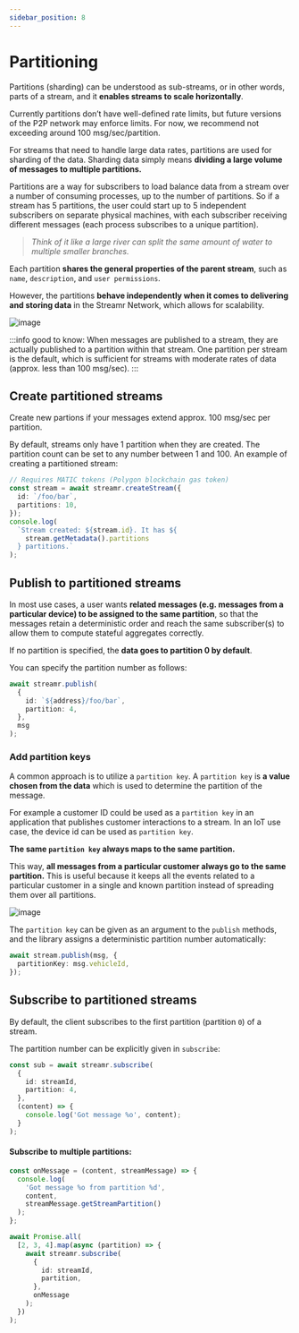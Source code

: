```yaml
---
sidebar_position: 8
---
```


# Partitioning
Partitions (sharding) can be understood as sub-streams, or in other words, parts of a stream, and it **enables streams to scale horizontally**. 

<!-- TODO: copy Stream partitioning from https://www.npmjs.com/package/streamr-client -->

Currently partitions don’t have well-defined rate limits, but future versions of the P2P network may enforce limits. For now, we recommend not exceeding around 100 msg/sec/partition.

For streams that need to handle large data rates, partitions are used for sharding of the data. Sharding data simply means **dividing a large volume of messages to multiple partitions.**

Partitions are a way for subscribers to load balance data from a stream over a number of consuming processes, up to the number of partitions. So if a stream has 5 partitions, the user could start up to 5 independent subscribers on separate physical machines, with each subscriber receiving different messages (each process subscribes to a unique partition).

> _Think of it like a large river can split the same amount of water to multiple smaller branches._

Each partition **shares the general properties of the parent stream**, such as `name`, `description`, and `user permissions`.

However, the partitions **behave independently when it comes to delivering and storing data** in the Streamr Network, which allows for scalability.

![image](@site/static/img/streams_partioning_01.jpeg)

:::info good to know:
When messages are published to a stream, they are actually published to a partition within that stream. One partition per stream is the default, which is sufficient for streams with moderate rates of data (approx. less than 100 msg/sec).
:::

## Create partitioned streams
Create new partions if your messages extend approx. 100 msg/sec per partition.

By default, streams only have 1 partition when they are created. The partition count can be set to any number between 1 and 100. An example of creating a partitioned stream:

```ts
// Requires MATIC tokens (Polygon blockchain gas token)
const stream = await streamr.createStream({
  id: `/foo/bar`,
  partitions: 10,
});
console.log(
  `Stream created: ${stream.id}. It has ${
    stream.getMetadata().partitions
  } partitions.`
);
```

## Publish to partitioned streams
In most use cases, a user wants **related messages (e.g. messages from a particular device) to be assigned to the same partition**, so that the messages retain a deterministic order and reach the same subscriber(s) to allow them to compute stateful aggregates correctly.

If no partition is specified, the **data goes to partition 0 by default**.

You can specify the partition number as follows:

```ts
await streamr.publish(
  {
    id: `${address}/foo/bar`,
    partition: 4,
  },
  msg
);
```

### Add partition keys
A common approach is to utilize a `partition key`. A `partition key` is **a value chosen from the data** which is used to determine the partition of the message.

For example a customer ID could be used as a `partition key` in an application that publishes customer interactions to a stream. In an IoT use case, the device id can be used as `partition key`.

**The same `partition key` always maps to the same partition.**

This way, **all messages from a particular customer always go to the same partition.** This is useful because it keeps all the events related to a particular customer in a single and known partition instead of spreading them over all partitions.

![image](@site/static/img/streams_partioning_02.jpeg)

The `partition key` can be given as an argument to the `publish` methods, and the library assigns a deterministic partition number automatically:

```ts
await stream.publish(msg, {
  partitionKey: msg.vehicleId,
});
```

## Subscribe to partitioned streams
By default, the client subscribes to the first partition (partition `0`) of a stream.

The partition number can be explicitly given in `subscribe`:

```ts
const sub = await streamr.subscribe(
  {
    id: streamId,
    partition: 4,
  },
  (content) => {
    console.log('Got message %o', content);
  }
);
```

#### Subscribe to multiple partitions:
```ts
const onMessage = (content, streamMessage) => {
  console.log(
    'Got message %o from partition %d',
    content,
    streamMessage.getStreamPartition()
  );
};

await Promise.all(
  [2, 3, 4].map(async (partition) => {
    await streamr.subscribe(
      {
        id: streamId,
        partition,
      },
      onMessage
    );
  })
);
```
